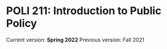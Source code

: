 # POLI 211: Introduction to Public Policy 

Current version: **Spring 2022**
Previous version: Fall 2021 
